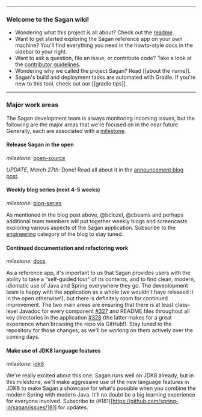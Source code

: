 ----

### Welcome to the Sagan wiki!

 - Wondering what this project is all about? Check out the [readme](https://github.com/spring-io/sagan/).
 - Want to get started exploring the Sagan reference app on your own machine? You'll find everything you need in the howto-style docs in the sidebar to your right.
 - Want to ask a question, file an issue, or contribute code? Take a look at the [contributor guidelines](https://github.com/spring-io/sagan/blob/master/CONTRIBUTING.md).
 - Wondering why we called the project Sagan? Read [[about the name]].
 - Sagan's build and deployment tasks are automated with Gradle. If you're new to this tool, check out our [[gradle tips]].

----

### Major work areas

The Sagan development team is always monitoring incoming issues, but the following are the major areas that we're focused on in the near future. Generally, each are associated with a [milestone](https://github.com/spring-io/sagan/issues/milestones).


#### Release Sagan in the open

_milestone:_ [open-source](https://github.com/spring-io/sagan/issues?milestone=3)

_UPDATE, March 27th:_ Done! Read all about it in the [announcement blog post](TODO).


#### Weekly blog series (next 4-5 weeks)

_milestone:_ [blog-series](https://github.com/spring-io/sagan/issues?milestone=4)

As mentioned in the blog post above, @bclozel, @cbeams and perhaps additional team members will put together weekly blogs and screencasts exploring various aspects of the Sagan application. Subscribe to the [engineering](http://spring.io/blog/category/engineering.atom) category of the blog to stay tuned. 


#### Continued documentation and refactoring work

_milestone:_ [docs](https://github.com/spring-io/sagan/issues?milestone=5)

As a reference app, it's important to us that Sagan provides users with the ability to take a "self-guided tour" of its contents, and to find clean, modern, idiomatic use of Java and Spring everywhere they go. The deveolopment team is happy with the application as a whole (we wouldn't have released it in the open otherwise!), but there is definitely room for continued improvement. The two main areas are ensuring that there is at least class-level Javadoc for every component [#327](https://github.com/spring-io/sagan/issues/327) and README files throughout all key directories in the application [#328](https://github.com/spring-io/sagan/issues/328) (the latter makes for a great experience when browsing the repo via GitHub!). Stay tuned to the repository for those changes, as we'll be working on them actively over the coming days.


#### Make use of JDK8 language features

_milestone:_ [jdk8](https://github.com/spring-io/sagan/issues?milestone=6)

We're really excited about this one. Sagan runs well on JDK8 already, but in this milestone, we'll make aggressive use of the new language features in JDK8 to make Sagan a showcase for what's possible when you combine the modern Spring with modern Java. It'll no doubt be a big learning experience for everyone involved. Subscribe to (#181)[https://github.com/spring-io/sagan/issues/181] for updates.